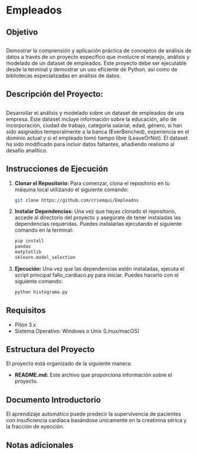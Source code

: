 # Empleados

## Objetivo


##
   Demostrar la comprensión y aplicación práctica de conceptos de análisis de datos a través de un proyecto específico que involucre el manejo, 
   análisis y modelado de un dataset de empleados. Este proyecto debe ser ejecutable desde la terminal y demostrar un uso eficiente de Python, 
   así como de bibliotecas especializadas en análisis de datos.
   

## Descripción del Proyecto:


##
   Desarrollar el análisis y modelado sobre un dataset de empleados de una empresa. Este dataset incluye información sobre la educación, 
   año de incorporación, ciudad de trabajo, categoría salarial, edad, género, si han sido asignados temporalmente a la banca (EverBenched), 
   experiencia en el dominio actual y si el empleado tomó tiempo libre (LeaveOrNot). El dataset ha sido modificado para incluir datos faltantes, 
   añadiendo realismo al desafío analítico.
    

   ## Instrucciones de Ejecución

1. **Clonar el Repositorio:**
   Para comenzar, clona el repositorio en tu máquina local utilizando el siguiente comando:

   ```bash
   git clone https://github.com/criemqui/Empleados
   
2. **Instalar Dependencias:**
   Una vez que hayas clonado el repositorio, accede al directorio del proyecto y asegúrate de tener instaladas las dependencias requeridas.
   Puedes instalarlas ejecutando el siguiente comando en la terminal:

   ```bash
   pip install
   pandas
   matplotlib
   sklearn.model_selection

 3. **Ejecución:**
   Una vez que las dependencias estén instaladas, ejecuta el script principal fallo_cardiaco.py para iniciar.
   Puedes hacerlo con el siguiente comando:

      ```bash
      python histograma.py
  

   ## Requisitos ##
   - Pitón 3.x
   - Sistema Operativo: Windows o Unix (Linux/macOS)

   ## Estructura del Proyecto ##
   El proyecto está organizado de la siguiente manera:


   - **README.md:** Este archivo que proporciona información sobre el proyecto.
      
   ## Documento Introductorio ##
   
  El aprendizaje automático puede predecir la supervivencia de pacientes con insuficiencia cardíaca basándose únicamente en la creatinina sérica y la fracción de eyección.

   ## Notas adicionales ##
